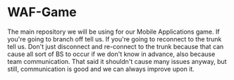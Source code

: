 # WAF-Game
The main repository we will be using for our Mobile Applications game. If you're going to branch off tell us. If you're going to reconnect to the trunk tell us. Don't just disconnect and re-connect to the trunk because that can cause all sort of BS to occur if we don't know in advance, also because team communication. That said it shouldn't cause many issues anyway, but still, communication is good and we can always improve upon it.
